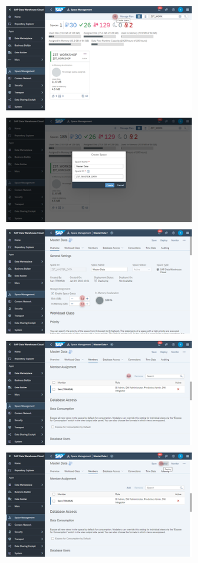 
<br><br>![](../images/create_space_01.png)
<br><br>![](../images/create_space_02.png)
<br><br>![](../images/create_space_03.png)
<br><br>![](../images/create_space_04.png)
<br><br>![](../images/create_space_05.png)
